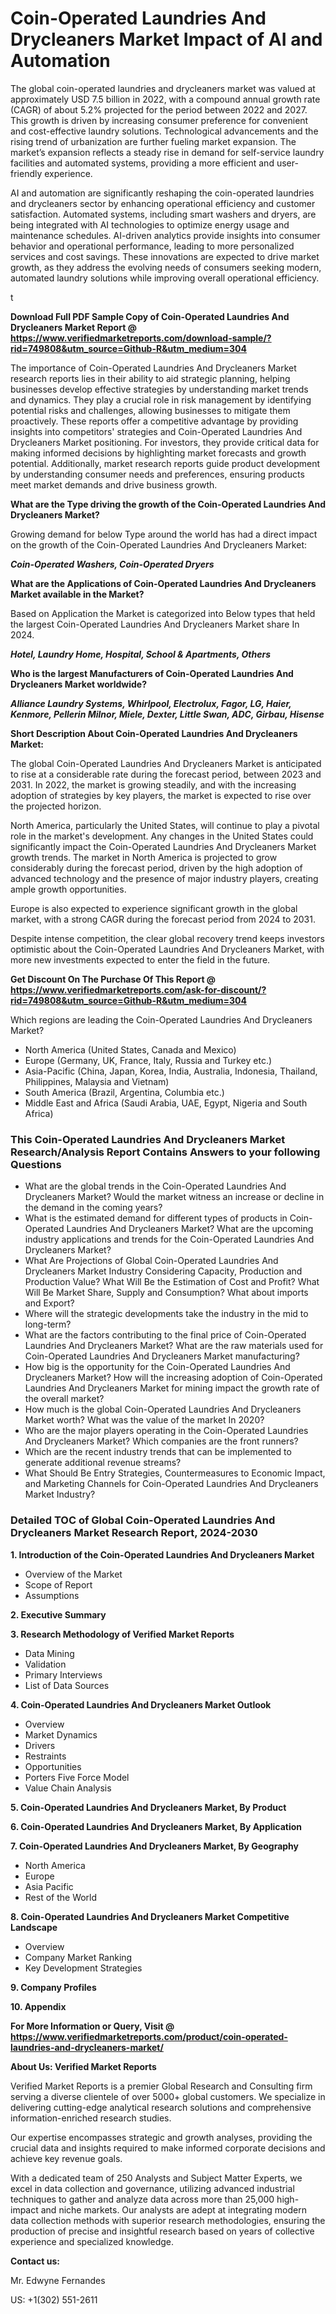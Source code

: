 <meta name="title" content="Global Coin-Operated Laundries And Drycleaners Market Impact of AI and Automation"><meta name="description" content="The global coin-operated laundries and drycleaners market was valued at approximately USD 7.5 billion in 2022, with a compound annual growth rate (CAGR) of about 5.2% "><meta name="title" content="Coin-Operated Laundries And Drycleaners Market Size, Share, Scope, Trends, Growth, Opportunities, Analysis, Forecast"><h1>Coin-Operated Laundries And Drycleaners Market Impact of AI and Automation</h1><p>The global coin-operated laundries and drycleaners market was valued at approximately USD 7.5 billion in 2022, with a compound annual growth rate (CAGR) of about 5.2% projected for the period between 2022 and 2027. This growth is driven by increasing consumer preference for convenient and cost-effective laundry solutions. Technological advancements and the rising trend of urbanization are further fueling market expansion. The market’s expansion reflects a steady rise in demand for self-service laundry facilities and automated systems, providing a more efficient and user-friendly experience.</p><p>AI and automation are significantly reshaping the coin-operated laundries and drycleaners sector by enhancing operational efficiency and customer satisfaction. Automated systems, including smart washers and dryers, are being integrated with AI technologies to optimize energy usage and maintenance schedules. AI-driven analytics provide insights into consumer behavior and operational performance, leading to more personalized services and cost savings. These innovations are expected to drive market growth, as they address the evolving needs of consumers seeking modern, automated laundry solutions while improving overall operational efficiency.</p>t</p><p id="" class=""><strong>Download Full PDF Sample Copy of Coin-Operated Laundries And Drycleaners Market Report @ <a href="https://www.verifiedmarketreports.com/download-sample/?rid=749808&utm_source=Github-R&utm_medium=304" target="_blank">https://www.verifiedmarketreports.com/download-sample/?rid=749808&utm_source=Github-R&utm_medium=304</a></strong></p><p>The importance of&nbsp;Coin-Operated Laundries And Drycleaners Market research reports lies in their ability to aid strategic planning, helping businesses develop effective strategies by understanding market trends and dynamics. They play a crucial role in risk management by identifying potential risks and challenges, allowing businesses to mitigate them proactively. These reports offer a competitive advantage by providing insights into competitors' strategies and Coin-Operated Laundries And Drycleaners Market positioning. For investors, they provide critical data for making informed decisions by highlighting market forecasts and growth potential. Additionally, market research reports guide product development by understanding consumer needs and preferences, ensuring products meet market demands and drive business growth.</p><p><strong>What are the&nbsp;Type driving the growth of the Coin-Operated Laundries And Drycleaners Market?</strong></p><p id="" class="">Growing demand for below Type around the world has had a direct impact on the growth of the Coin-Operated Laundries And Drycleaners Market:</p><em><strong>Coin-Operated Washers, Coin-Operated Dryers</strong></em></p><strong>What are the&nbsp;Applications&nbsp;of Coin-Operated Laundries And Drycleaners Market available in the Market?</strong></p><p id="" class="">Based on Application the Market is categorized into Below types that held the largest Coin-Operated Laundries And Drycleaners Market share In 2024.</p><em><strong>Hotel, Laundry Home, Hospital, School & Apartments, Others</strong></em></p><strong>Who is the largest Manufacturers of Coin-Operated Laundries And Drycleaners Market worldwide?</strong></p><p><em><strong>Alliance Laundry Systems, Whirlpool, Electrolux, Fagor, LG, Haier, Kenmore, Pellerin Milnor, Miele, Dexter, Little Swan, ADC, Girbau, Hisense</strong></em></p><p id="" class=""><strong>Short Description About Coin-Operated Laundries And Drycleaners Market:</strong></p><p>The global Coin-Operated Laundries And Drycleaners Market is anticipated to rise at a considerable rate during the forecast period, between 2023 and 2031. In 2022, the market is growing steadily, and with the increasing adoption of strategies by key players, the market is expected to rise over the projected horizon.</p><p>North America, particularly the United States, will continue to play a pivotal role in the market's development. Any changes in the United States could significantly impact the Coin-Operated Laundries And Drycleaners Market growth trends. The market in North America is projected to grow considerably during the forecast period, driven by the high adoption of advanced technology and the presence of major industry players, creating ample growth opportunities.</p><p>Europe is also expected to experience significant growth in the global market, with a strong CAGR during the forecast period from 2024 to 2031.</p><p>Despite intense competition, the clear global recovery trend keeps investors optimistic about the Coin-Operated Laundries And Drycleaners Market, with more new investments expected to enter the field in the future.</p><p id="" class=""><strong>Get Discount On The Purchase Of This Report @ <a href="https://www.verifiedmarketreports.com/ask-for-discount/?rid=749808&utm_source=Github-R&utm_medium=304" target="_blank">https://www.verifiedmarketreports.com/ask-for-discount/?rid=749808&utm_source=Github-R&utm_medium=304</a></strong></p>Which regions are leading the Coin-Operated Laundries And Drycleaners Market?</p><ul><li>North America (United States, Canada and Mexico)</li><li>Europe (Germany, UK, France, Italy, Russia and Turkey etc.)</li><li>Asia-Pacific (China, Japan, Korea, India, Australia, Indonesia, Thailand, Philippines, Malaysia and Vietnam)</li><li>South America (Brazil, Argentina, Columbia etc.)</li><li>Middle East and Africa (Saudi Arabia, UAE, Egypt, Nigeria and South Africa)</li></ul><h3 id="" class="">This Coin-Operated Laundries And Drycleaners Market Research/Analysis Report Contains Answers to your following Questions</h3><ul><li>What are the global trends in the Coin-Operated Laundries And Drycleaners Market? Would the market witness an increase or decline in the demand in the coming years?</li><li>What is the estimated demand for different types of products in Coin-Operated Laundries And Drycleaners Market? What are the upcoming industry applications and trends for the Coin-Operated Laundries And Drycleaners Market?</li><li>What Are Projections of Global Coin-Operated Laundries And Drycleaners Market Industry Considering Capacity, Production and Production Value? What Will Be the Estimation of Cost and Profit? What Will Be Market Share, Supply and Consumption? What about imports and Export?</li><li>Where will the strategic developments take the industry in the mid to long-term?</li><li>What are the factors contributing to the final price of Coin-Operated Laundries And Drycleaners Market? What are the raw materials used for Coin-Operated Laundries And Drycleaners Market manufacturing?</li><li>How big is the opportunity for the Coin-Operated Laundries And Drycleaners Market? How will the increasing adoption of Coin-Operated Laundries And Drycleaners Market for mining impact the growth rate of the overall market?</li><li>How much is the global Coin-Operated Laundries And Drycleaners Market worth? What was the value of the market In 2020?</li><li>Who are the major players operating in the Coin-Operated Laundries And Drycleaners Market? Which companies are the front runners?</li><li>Which are the recent industry trends that can be implemented to generate additional revenue streams?</li><li>What Should Be Entry Strategies, Countermeasures to Economic Impact, and Marketing Channels for Coin-Operated Laundries And Drycleaners Market Industry?</li></ul><h3 id="" class="">Detailed TOC of Global Coin-Operated Laundries And Drycleaners Market Research Report, 2024-2030</h3><p id="" class=""><strong>1. Introduction of the Coin-Operated Laundries And Drycleaners Market</strong></p><ul><li>Overview of the Market</li><li>Scope of Report</li><li>Assumptions</li></ul><p id="" class=""><strong>2. Executive Summary</strong></p><p id="" class=""><strong>3. Research Methodology of Verified Market Reports</strong></p><ul><li>Data Mining</li><li>Validation</li><li>Primary Interviews</li><li>List of Data Sources</li></ul><p id="" class=""><strong>4. Coin-Operated Laundries And Drycleaners Market Outlook</strong></p><ul><li>Overview</li><li>Market Dynamics</li><li>Drivers</li><li>Restraints</li><li>Opportunities</li><li>Porters Five Force Model</li><li>Value Chain Analysis</li></ul><p id="" class=""><strong>5. Coin-Operated Laundries And Drycleaners Market, By Product</strong></p><p id="" class=""><strong>6. Coin-Operated Laundries And Drycleaners Market, By Application</strong></p><p id="" class=""><strong>7. Coin-Operated Laundries And Drycleaners Market, By Geography</strong></p><ul><li>North America</li><li>Europe</li><li>Asia Pacific</li><li>Rest of the World</li></ul><p id="" class=""><strong>8. Coin-Operated Laundries And Drycleaners Market Competitive Landscape</strong></p><ul><li>Overview</li><li>Company Market Ranking</li><li>Key Development Strategies</li></ul><p id="" class=""><strong>9. Company Profiles</strong></p><p id="" class=""><strong>10. Appendix</strong></p><p id="" class=""><strong>For More Information or Query, Visit @ <a href="https://www.verifiedmarketreports.com/product/coin-operated-laundries-and-drycleaners-market/" target="_blank">https://www.verifiedmarketreports.com/product/coin-operated-laundries-and-drycleaners-market/</a></strong></p><p id="" class=""><strong>About Us: Verified Market Reports</strong></p><p id="" class="">Verified Market Reports is a premier Global Research and Consulting firm serving a diverse clientele of over 5000+ global customers. We specialize in delivering cutting-edge analytical research solutions and comprehensive information-enriched research studies.</p><p id="" class="">Our expertise encompasses strategic and growth analyses, providing the crucial data and insights required to make informed corporate decisions and achieve key revenue goals.</p><p id="" class="">With a dedicated team of 250 Analysts and Subject Matter Experts, we excel in data collection and governance, utilizing advanced industrial techniques to gather and analyze data across more than 25,000 high-impact and niche markets. Our analysts are adept at integrating modern data collection methods with superior research methodologies, ensuring the production of precise and insightful research based on years of collective experience and specialized knowledge.</p><p id="" class=""><strong>Contact us:</strong></p><p id="" class="">Mr. Edwyne Fernandes</p><p id="" class="">US: +1(302) 551-2611</p>